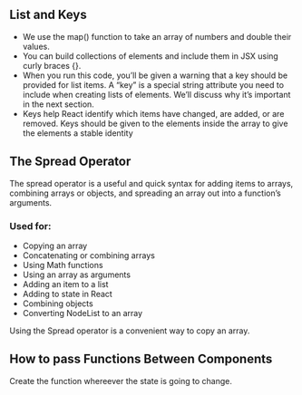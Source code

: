 ## List and Keys
- We use the map() function to take an array of numbers and double their values. 
- You can build collections of elements and include them in JSX using curly braces {}.
- When you run this code, you’ll be given a warning that a key should be provided for list items. A “key” is a special string attribute you need to include when creating lists of elements. We’ll discuss why it’s important in the next section.
- Keys help React identify which items have changed, are added, or are removed. Keys should be given to the elements inside the array to give the elements a stable identity

## The Spread Operator
The spread operator is a useful and quick syntax for adding items to arrays, combining arrays or objects, and spreading an array out into a function’s arguments.

### Used for:
- Copying an array
- Concatenating or combining arrays
- Using Math functions
- Using an array as arguments
- Adding an item to a list
- Adding to state in React
- Combining objects
- Converting NodeList to an array

Using the Spread operator is a convenient way to copy an array.


## How to pass Functions Between Components
Create the function whereever the state is going to change.


